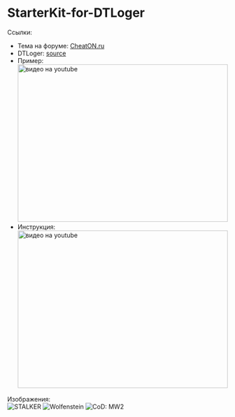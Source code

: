 # StarterKit-for-DTLoger

Ссылки: 
* Тема на форуме: [CheatON.ru](http://cheaton.ru/f30/dtloger-v0-5-3-final-10476/)
* DTLoger: [source](https://github.com/v-crys/DTLoger)
* Пример:  
<a href="https://www.youtube.com/watch?v=hsvK_TvHxv0" target="_blank"><img src="http://img.youtube.com/vi/hsvK_TvHxv0/0.jpg" 
alt="видео на youtube" width="480" height="360" border="0" /></a>
* Инструкция:  
<a href="https://www.youtube.com/watch?v=xG9NVpbziHQ" target="_blank"><img src="http://img.youtube.com/vi/xG9NVpbziHQ/0.jpg" 
alt="видео на youtube" width="480" height="360" border="0" /></a>

Изображения:  
![STALKER](http://gifok.net/images/2013/04/17/RgFaJ.jpg "STALKER")
![Wolfenstein](http://gifok.net/images/2013/04/17/kfAd.jpg "Wolfenstein")
![CoD: MW2](http://gifok.net/images/2013/04/28/9x2gA.jpg "CoD: MW2")

